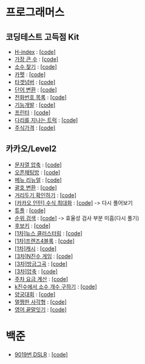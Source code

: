 # 프로그래머스
## 코딩테스트 고득점 Kit
- [H-index](https://programmers.co.kr/learn/courses/30/lessons/42747) : [[code]](https://github.com/SeHeon-Park/Study_Algorithm/blob/master/%ED%94%84%EB%A1%9C%EA%B7%B8%EB%9E%98%EB%A8%B8%EC%8A%A4/H-Index/Main.py)
- [가장 큰 수](https://programmers.co.kr/learn/courses/30/lessons/42746) : [[code]](https://github.com/SeHeon-Park/Study_Algorithm/blob/master/%ED%94%84%EB%A1%9C%EA%B7%B8%EB%9E%98%EB%A8%B8%EC%8A%A4/%EA%B0%80%EC%9E%A5%20%ED%81%B0%20%EC%88%98/Main.py)
- [소수 찾기](https://programmers.co.kr/learn/courses/30/lessons/42839) : [[code]](https://github.com/SeHeon-Park/Study_Algorithm/blob/master/%ED%94%84%EB%A1%9C%EA%B7%B8%EB%9E%98%EB%A8%B8%EC%8A%A4/%EC%86%8C%EC%88%98%20%EC%B0%BE%EA%B8%B0/Main.py)
- [카펫](https://programmers.co.kr/learn/courses/30/lessons/42842) : [[code]](https://github.com/SeHeon-Park/Study_Algorithm/blob/master/%ED%94%84%EB%A1%9C%EA%B7%B8%EB%9E%98%EB%A8%B8%EC%8A%A4/%EC%B9%B4%ED%8E%AB/Main.py)
- [타겟넘버](https://programmers.co.kr/learn/courses/30/lessons/43165) : [[code]](https://github.com/SeHeon-Park/Study_Algorithm/blob/master/%ED%94%84%EB%A1%9C%EA%B7%B8%EB%9E%98%EB%A8%B8%EC%8A%A4/%ED%83%80%EA%B2%9F%20%EB%84%98%EB%B2%84/Main.py)
- [단어 변환](https://programmers.co.kr/learn/courses/30/lessons/43163) : [[code]](https://github.com/SeHeon-Park/Study_Algorithm/blob/master/%ED%94%84%EB%A1%9C%EA%B7%B8%EB%9E%98%EB%A8%B8%EC%8A%A4/%EB%8B%A8%EC%96%B4%EB%B3%80%ED%99%98/Main.py)
- [전화번호 목록](https://programmers.co.kr/learn/courses/30/lessons/42577) : [[code]](https://github.com/SeHeon-Park/Study_Algorithm/blob/master/%ED%94%84%EB%A1%9C%EA%B7%B8%EB%9E%98%EB%A8%B8%EC%8A%A4/%EC%A0%84%ED%99%94%EB%B2%88%ED%98%B8%20%EB%AA%A9%EB%A1%9D/Main.py)
- [기능개발](https://programmers.co.kr/learn/courses/30/lessons/42586) : [[code]](https://github.com/SeHeon-Park/Study_Algorithm/blob/master/%ED%94%84%EB%A1%9C%EA%B7%B8%EB%9E%98%EB%A8%B8%EC%8A%A4/%EA%B8%B0%EB%8A%A5%EA%B0%9C%EB%B0%9C/Main.py)
- [프린터](https://programmers.co.kr/learn/courses/30/lessons/42587) : [[code]](https://github.com/SeHeon-Park/Study_Algorithm/blob/master/%ED%94%84%EB%A1%9C%EA%B7%B8%EB%9E%98%EB%A8%B8%EC%8A%A4/%ED%94%84%EB%A6%B0%ED%84%B0/Main.py)
- [다리를 지나는 트럭](https://programmers.co.kr/learn/courses/30/lessons/42583) : [[code]](https://github.com/SeHeon-Park/Study_Algorithm/blob/master/%ED%94%84%EB%A1%9C%EA%B7%B8%EB%9E%98%EB%A8%B8%EC%8A%A4/%EB%8B%A4%EB%A6%AC%EB%A5%BC%20%EC%A7%80%EB%82%98%EB%8A%94%20%ED%8A%B8%EB%9F%AD/Main.py)
- [주식가격](https://programmers.co.kr/learn/courses/30/lessons/42584) : [[code]](https://github.com/SeHeon-Park/Study_Algorithm/blob/master/%ED%94%84%EB%A1%9C%EA%B7%B8%EB%9E%98%EB%A8%B8%EC%8A%A4/%EC%A3%BC%EC%8B%9D%20%EA%B0%80%EA%B2%A9/Main.py)

## 카카오/Level2
- [문자열 압축](https://programmers.co.kr/learn/courses/30/lessons/60057) : [[code]](https://github.com/SeHeon-Park/Study_Algorithm/blob/master/%ED%94%84%EB%A1%9C%EA%B7%B8%EB%9E%98%EB%A8%B8%EC%8A%A4/%EB%AC%B8%EC%9E%90%EC%97%B4%20%EC%95%95%EC%B6%95/Main.py)
- [오픈채팅방](https://programmers.co.kr/learn/courses/30/lessons/42888) : [[code]](https://github.com/SeHeon-Park/Study_Algorithm/blob/master/%ED%94%84%EB%A1%9C%EA%B7%B8%EB%9E%98%EB%A8%B8%EC%8A%A4/%EC%98%A4%ED%94%88%EC%B1%84%ED%8C%85%EB%B0%A9/Main.py)
- [메뉴 리뉴얼](https://programmers.co.kr/learn/courses/30/lessons/72411) : [[code]](https://github.com/SeHeon-Park/Study_Algorithm/blob/master/%ED%94%84%EB%A1%9C%EA%B7%B8%EB%9E%98%EB%A8%B8%EC%8A%A4/%EB%A9%94%EB%89%B4%20%EB%A6%AC%EB%89%B4%EC%96%BC/Main.py)
- [괄호 변환](https://programmers.co.kr/learn/courses/30/lessons/60058) : [[code]](https://github.com/SeHeon-Park/Study_Algorithm/blob/master/%ED%94%84%EB%A1%9C%EA%B7%B8%EB%9E%98%EB%A8%B8%EC%8A%A4/%EA%B4%84%ED%98%B8%20%EB%B3%80%ED%99%98/Main.py)
- [거리두기 확인하기](https://programmers.co.kr/learn/courses/30/lessons/81302) : [[code]](https://github.com/SeHeon-Park/Study_Algorithm/blob/master/%ED%94%84%EB%A1%9C%EA%B7%B8%EB%9E%98%EB%A8%B8%EC%8A%A4/%EA%B1%B0%EB%A6%AC%EB%91%90%EA%B8%B0%20%ED%99%95%EC%9D%B8%ED%95%98%EA%B8%B0/Main.py)
- [[카카오 인턴] 수식 최대화](https://programmers.co.kr/learn/courses/30/lessons/67257?language=python3) : [[code]](https://github.com/SeHeon-Park/Study_Algorithm/blob/master/%ED%94%84%EB%A1%9C%EA%B7%B8%EB%9E%98%EB%A8%B8%EC%8A%A4/%5B%EC%B9%B4%EC%B9%B4%EC%98%A4%20%EC%9D%B8%ED%84%B4%5D%20%EC%88%98%EC%8B%9D%20%EC%B5%9C%EB%8C%80%ED%99%94/Main.py) -> 다시 풀어보기
- [튜플](https://programmers.co.kr/learn/courses/30/lessons/64065) : [[code]](https://github.com/SeHeon-Park/Study_Algorithm/blob/master/%ED%94%84%EB%A1%9C%EA%B7%B8%EB%9E%98%EB%A8%B8%EC%8A%A4/%ED%8A%9C%ED%94%8C/Main.py)
- [순위 검색](https://programmers.co.kr/learn/courses/30/lessons/72412) : [[code]](https://github.com/SeHeon-Park/Study_Algorithm/blob/master/%ED%94%84%EB%A1%9C%EA%B7%B8%EB%9E%98%EB%A8%B8%EC%8A%A4/%EC%88%9C%EC%9C%84%20%EA%B2%80%EC%83%89/Main.py) -> 효율성 검사 부분 미흡(다시 풀기)
- [후보키](https://programmers.co.kr/learn/courses/30/lessons/42890) : [[code]](https://github.com/SeHeon-Park/Study_Algorithm/blob/master/%ED%94%84%EB%A1%9C%EA%B7%B8%EB%9E%98%EB%A8%B8%EC%8A%A4/%ED%9B%84%EB%B3%B4%ED%82%A4/Main.py)
- [[1차]뉴스 클러스터링](https://programmers.co.kr/learn/courses/30/lessons/17677) : [[code]](https://github.com/SeHeon-Park/Study_Algorithm/blob/master/%ED%94%84%EB%A1%9C%EA%B7%B8%EB%9E%98%EB%A8%B8%EC%8A%A4/%5B1%EC%B0%A8%5D%20%EB%89%B4%EC%8A%A4%20%ED%81%B4%EB%9F%AC%EC%8A%A4%ED%84%B0%EB%A7%81/Main.py)
- [[1차]프렌즈4블록](https://programmers.co.kr/learn/courses/30/lessons/17679) : [[code]](https://github.com/SeHeon-Park/Study_Algorithm/blob/master/%ED%94%84%EB%A1%9C%EA%B7%B8%EB%9E%98%EB%A8%B8%EC%8A%A4/%5B1%EC%B0%A8%5D%20%ED%94%84%EB%A0%8C%EC%A6%884%EB%B8%94%EB%A1%9D/Main.py)
- [[1차]캐시](https://programmers.co.kr/learn/courses/30/lessons/17680) : [[code]](https://github.com/SeHeon-Park/Study_Algorithm/blob/master/%ED%94%84%EB%A1%9C%EA%B7%B8%EB%9E%98%EB%A8%B8%EC%8A%A4/%5B1%EC%B0%A8%5D%20%EC%BA%90%EC%8B%9C/Main.py)
- [[3차]N진수 게임](https://programmers.co.kr/learn/courses/30/lessons/17687) : [[code]](https://github.com/SeHeon-Park/Study_Algorithm/blob/master/%ED%94%84%EB%A1%9C%EA%B7%B8%EB%9E%98%EB%A8%B8%EC%8A%A4/%5B3%EC%B0%A8%5D%20n%EC%A7%84%EC%88%98%20%EA%B2%8C%EC%9E%84/Main.py)
- [[3차]방금그곡](https://programmers.co.kr/learn/challenges) : [[code]](https://github.com/SeHeon-Park/Study_Algorithm/blob/master/%ED%94%84%EB%A1%9C%EA%B7%B8%EB%9E%98%EB%A8%B8%EC%8A%A4/%5B3%EC%B0%A8%5D%20%EB%B0%A9%EA%B8%88%EA%B7%B8%EA%B3%A1/Main.py)
- [[3차]압축](https://programmers.co.kr/learn/courses/30/lessons/17684) : [[code]](https://github.com/SeHeon-Park/Study_Algorithm/blob/master/%ED%94%84%EB%A1%9C%EA%B7%B8%EB%9E%98%EB%A8%B8%EC%8A%A4/%5B3%EC%B0%A8%5D%20%EC%95%95%EC%B6%95/Main.py)
- [주차 요금 계산](https://programmers.co.kr/learn/courses/30/lessons/92341) : [[code]](https://github.com/SeHeon-Park/Study_Algorithm/blob/master/%ED%94%84%EB%A1%9C%EA%B7%B8%EB%9E%98%EB%A8%B8%EC%8A%A4/%EC%A3%BC%EC%B0%A8%20%EC%9A%94%EA%B8%88%20%EA%B3%84%EC%82%B0/Main.py)
- [k진수에서 소수 개수 구하기](https://programmers.co.kr/learn/courses/30/lessons/92335) : [[code]](https://github.com/SeHeon-Park/Study_Algorithm/blob/master/%ED%94%84%EB%A1%9C%EA%B7%B8%EB%9E%98%EB%A8%B8%EC%8A%A4/k%EC%A7%84%EC%88%98%EC%97%90%EC%84%9C%20%EC%86%8C%EC%88%98%20%EA%B0%9C%EC%88%98%20%EA%B5%AC%ED%95%98%EA%B8%B0/Main.py)
- [양궁대회](https://programmers.co.kr/learn/courses/30/lessons/92342) : [[code]](https://github.com/SeHeon-Park/Study_Algorithm/blob/master/%ED%94%84%EB%A1%9C%EA%B7%B8%EB%9E%98%EB%A8%B8%EC%8A%A4/%EC%96%91%EA%B6%81%EB%8C%80%ED%9A%8C/Main.py)
- [멀쩡한 사각형](https://programmers.co.kr/learn/courses/30/lessons/62048) : [[code]](https://github.com/SeHeon-Park/Study_Algorithm/blob/master/%ED%94%84%EB%A1%9C%EA%B7%B8%EB%9E%98%EB%A8%B8%EC%8A%A4/%EB%A9%80%EC%A9%A1%ED%95%9C%20%EC%82%AC%EA%B0%81%ED%98%95/Main.py)
- [영어 끝말잇기](https://programmers.co.kr/learn/courses/30/lessons/12981) : [[code]](https://github.com/SeHeon-Park/Study_Algorithm/blob/master/%ED%94%84%EB%A1%9C%EA%B7%B8%EB%9E%98%EB%A8%B8%EC%8A%A4/%EC%98%81%EC%96%B4%20%EB%81%9D%EB%A7%90%EC%9E%87%EA%B8%B0/Main.py)

# 백준
- [9019번 DSLR](https://www.acmicpc.net/problem/9019) : [[code]](https://github.com/SeHeon-Park/Study_Algorithm/blob/master/%EB%B0%B1%EC%A4%80/9019%EB%B2%88%20DSLR/Main.py)
